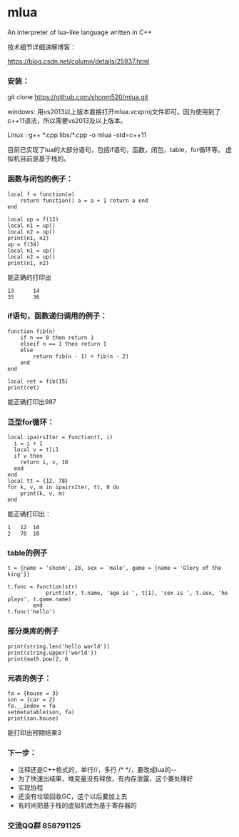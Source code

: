 # mlua
An interpreter of lua-like language written in C++ 

技术细节详细讲解博客：

https://blog.csdn.net/column/details/25937.html

### 安装：
git clone https://github.com/shonm520/mlua.git

windows:  用vs2013以上版本直接打开mlua.vcxproj文件即可。因为使用到了c++11语法，所以需要vs2013及以上版本。

Linux :  g++  \*.cpp libs/\*.cpp -o mlua -std=c++11

目前已实现了lua的大部分语句，包括if语句，函数，闭包，table，for循环等。 虚拟机目前是基于栈的。

### 函数与闭包的例子：

```
local f = function(a)
    return function() a = a + 1 return a end 
end

local up = f(12)
local n1 = up()
local n2 = up()
print(n1, n2)
up = f(34)
local n1 = up()
local n2 = up()
print(n1, n2)
```
能正确的打印出
```
13      14
35      36
```

### if语句，函数递归调用的例子：
```
function fib(n)
    if n == 0 then return 1
    elseif n == 1 then return 1
    else 
        return fib(n - 1) + fib(n - 2)
    end
end

local ret = fib(15)
print(ret)
```
能正确打印出987

### 泛型for循环：
```
local ipairsIter = function(t, i)
  i = i + 1
  local v = t[i]
  if v then
    return i, v, 10
  end
end
local tt = {12, 78}
for k, v, m in ipairsIter, tt, 0 do
    print(k, v, m)
end
```
能正确打印出：
```
1   12  10
2   78  10
```

### table的例子
```
t = {name = 'shonm', 28, sex = 'male', game = {name = 'Glory of the king'}}

t.func = function(str) 
			print(str, t.name, 'age is ', t[1], 'sex is ', t.sex, 'he plays', t.game.name) 
		end
t.func('hello')
```

### 部分类库的例子
```
print(string.len('hello world'))
print(string.upper('world'))
print(math.pow(2, 6
```

### 元表的例子：
```
fa = {house = 3}
son = {car = 2}
fa.__index = fa
setmetatable(son, fa)
print(son.house)
```
能打印出预期结果3



### 下一步：

+ 注释还是C++格式的，单行//，多行 /* */，要改成lua的--
+ 为了快速出结果，堆变量没有释放，有内存泄露，这个要处理好
+ 实现协程
+ 还没有垃圾回收GC，这个以后要加上去
+ 有时间把基于栈的虚拟机改为基于寄存器的

### 交流QQ群 858791125 

